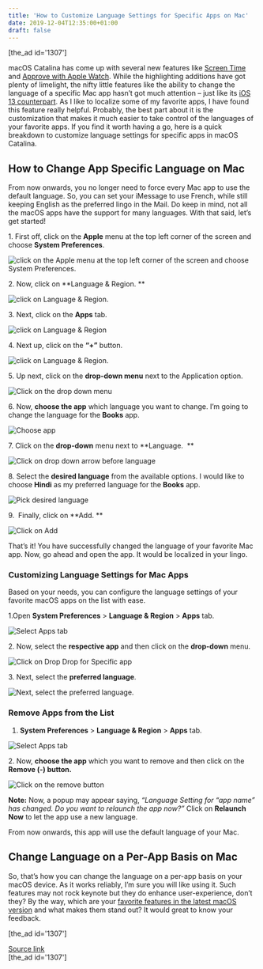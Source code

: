 ```yaml
---
title: 'How to Customize Language Settings for Specific Apps on Mac'
date: 2019-12-04T12:35:00+01:00
draft: false
---
```


\[the\_ad id='1307'\]  
  

  

macOS Catalina has come up with several new features like [Screen Time](https://beebom.com/set-up-parental-control-mac-macos-catalina/) and [Approve with Apple Watch](https://beebom.com/fix-approve-not-working-between-macos-catalina-watchos-6-issue/). While the highlighting additions have got plenty of limelight, the nifty little features like the ability to change the language of a specific Mac app hasn’t got much attention – just like its [iOS 13 counterpart](https://beebom.com/change-app-specific-language-ios-13-ipados-13/). As I like to localize some of my favorite apps, I have found this feature really helpful. Probably, the best part about it is the customization that makes it much easier to take control of the languages of your favorite apps. If you find it worth having a go, here is a quick breakdown to customize language settings for specific apps in macOS Catalina.  

How to Change App Specific Language on Mac
------------------------------------------

  

From now onwards, you no longer need to force every Mac app to use the default language. So, you can set your iMessage to use French, while still keeping English as the preferred lingo in the Mail. Do keep in mind, not all the macOS apps have the support for many languages. With that said, let’s get started!  

1\. First off, click on the **Apple** menu at the top left corner of the screen and choose **System Preferences**.  

![click on the Apple menu at the top left corner of the screen and choose System Preferences. ](https://beebom.com/wp-content/uploads/2019/11/77-1.jpg)

2\. Now, click on **Language & Region. **  

![click on Language & Region. ](https://beebom.com/wp-content/uploads/2019/11/66-1.jpg)

3\. Next, click on the **Apps** tab.  

![click on Language & Region](https://beebom.com/wp-content/uploads/2019/11/55-2.jpg)

4\. Next up, click on the **“+”** button.

  
  

  

![click on Language & Region. ](https://beebom.com/wp-content/uploads/2019/11/11-1.jpg)

5\. Up next, click on the **drop-down menu** next to the Application option.  

![Click on the drop down menu](https://beebom.com/wp-content/uploads/2019/11/Click-on-the-drop-down-menu.jpg)

6\. Now, **choose the app** which language you want to change. I’m going to change the language for the **Books** app.  

![Choose app](https://beebom.com/wp-content/uploads/2019/11/Choose-app.jpg)

7\. Click on the **drop-down** menu next to **Language.  **  

![Click on drop down arrow before language](https://beebom.com/wp-content/uploads/2019/11/Click-on-drop-down-arrow-before-language-.jpg)

8\. Select the **desired language** from the available options. I would like to choose **Hindi** as my preferred language for the **Books** app.  

![Pick desired language](https://beebom.com/wp-content/uploads/2019/11/Pick-desired-language-.jpg)

  
  

  

9.  Finally, click on **Add. **  

![Click on Add](https://beebom.com/wp-content/uploads/2019/11/Click-on-Add.jpg)

That’s it! You have successfully changed the language of your favorite Mac app. Now, go ahead and open the app. It would be localized in your lingo.  

### Customizing Language Settings for Mac Apps

  

Based on your needs, you can configure the language settings of your favorite macOS apps on the list with ease.  

1.Open **System Preferences** > **Language & Region** > **Apps** tab.  

![Select Apps tab](https://beebom.com/wp-content/uploads/2019/11/Select-Apps-tab.jpg)

2\. Now, select the **respective app** and then click on the **drop-down** menu.  

![Click on Drop Drop for Specific app](https://beebom.com/wp-content/uploads/2019/11/Click-on-Drop-Drop-for-Specific-app.jpg)

3\. Next, select the **preferred language**.

  
  

  

![Next, select the preferred language. ](https://beebom.com/wp-content/uploads/2019/11/Desire-lingo.jpg)

### Remove Apps from the List

  

1.  **System Preferences** > **Language & Region** > **Apps** tab.
  

![Select Apps tab](https://beebom.com/wp-content/uploads/2019/11/Select-Apps-tab.jpg)

2\. Now, **choose the app** which you want to remove and then click on the **Remove (-) button.**  

![Click on the remove button](https://beebom.com/wp-content/uploads/2019/11/Click-on-the-remove-button.jpg)

**Note:** Now, a popup may appear saying, _“Language Setting for “app name” has changed. Do you want to relaunch the app now?”_ Click on **Relaunch Now** to let the app use a new language.  

From now onwards, this app will use the default language of your Mac.  

Change Language on a Per-App Basis on Mac
-----------------------------------------

  

So, that’s how you can change the language on a per-app basis on your macOS device. As it works reliably, I’m sure you will like using it. Such features may not rock keynote but they do enhance user-experience, don’t they? By the way, which are your [favorite features in the latest macOS version](https://beebom.com/macos-catalina-features/) and what makes them stand out? It would great to know your feedback.  

  
  
\[the\_ad id='1307'\]  
  
[Source link](https://beebom.com/how-customize-language-settings-specific-apps-macos-catalina/)  
\[the\_ad id='1307'\]